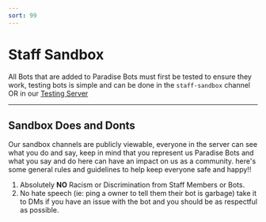 ```yaml
---
sort: 99
---
```


# Staff Sandbox
All Bots that are added to Paradise Bots must first be tested to ensure they work, 
testing bots is simple and can be done in the `staff-sandbox` channel OR in our [Testing Server](https://discord.gg/SAw4nRhwrQ)

---

## Sandbox Does and Donts
Our sandbox channels are publicly viewable, everyone in the server can see what you do and say,
keep in mind that you represent us Paradise Bots and what you say and do here can have an impact on us as a community.
here's some general rules and guidelines to help keep everyone safe and happy!!
1. Absolutely **NO** Racism or Discrimination from Staff Members or Bots.
2. No hate speech (ie: ping a owner to tell them their bot is garbage) 
take it to DMs if you have an issue with the bot and you should be as respectful as possible.

